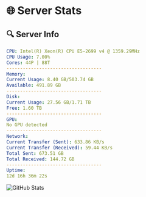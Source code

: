 # 🌐 Server Stats
## 🔍 Server Info
```yaml
CPU: Intel(R) Xeon(R) CPU E5-2699 v4 @ 1359.29MHz
CPU Usage: 7.00%
Cores: 44P | 88T
-----------------------------------
Memory:
Current Usage: 8.40 GB/503.74 GB
Available: 491.89 GB
-----------------------------------
Disk:
Current Usage: 27.56 GB/1.71 TB
Free: 1.60 TB
-----------------------------------
GPU:
No GPU detected
-----------------------------------
Network:
Current Transfer (Sent): 633.86 KB/s
Current Transfer (Received): 59.44 KB/s
Total Sent: 673.51 GB
Total Received: 144.72 GB
-----------------------------------
Uptime:
12d 16h 36m 22s
```
![GitHub Stats](https://img.shields.io/badge/Updated-2025-05-02_09:45:10-blue)